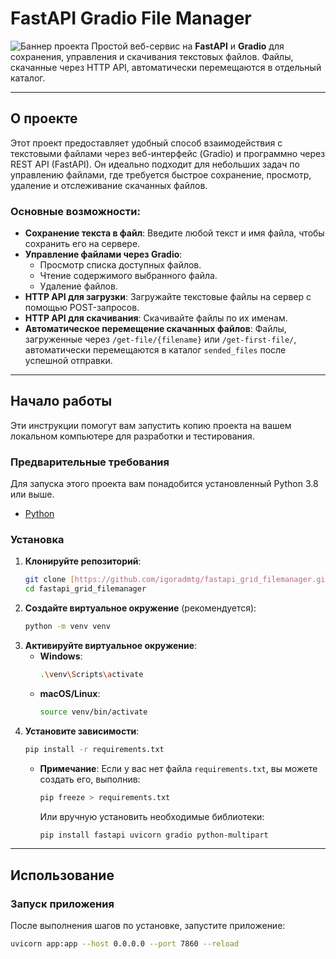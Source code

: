 # FastAPI Gradio File Manager

![Баннер проекта](https://via.placeholder.com/1200x400?text=FastAPI+Gradio+File+Manager) 
Простой веб-сервис на **FastAPI** и **Gradio** для сохранения, управления и скачивания текстовых файлов. Файлы, скачанные через HTTP API, автоматически перемещаются в отдельный каталог.

---

## О проекте

Этот проект предоставляет удобный способ взаимодействия с текстовыми файлами через веб-интерфейс (Gradio) и программно через REST API (FastAPI). Он идеально подходит для небольших задач по управлению файлами, где требуется быстрое сохранение, просмотр, удаление и отслеживание скачанных файлов.

### Основные возможности:

* **Сохранение текста в файл**: Введите любой текст и имя файла, чтобы сохранить его на сервере.
* **Управление файлами через Gradio**:
    * Просмотр списка доступных файлов.
    * Чтение содержимого выбранного файла.
    * Удаление файлов.
* **HTTP API для загрузки**: Загружайте текстовые файлы на сервер с помощью POST-запросов.
* **HTTP API для скачивания**: Скачивайте файлы по их именам.
* **Автоматическое перемещение скачанных файлов**: Файлы, загруженные через `/get-file/{filename}` или `/get-first-file/`, автоматически перемещаются в каталог `sended_files` после успешной отправки.

---

## Начало работы

Эти инструкции помогут вам запустить копию проекта на вашем локальном компьютере для разработки и тестирования.

### Предварительные требования

Для запуска этого проекта вам понадобится установленный Python 3.8 или выше.

* [Python](https://www.python.org/downloads/)

### Установка

1.  **Клонируйте репозиторий**:
    ```bash
    git clone [https://github.com/igoradmtg/fastapi_grid_filemanager.git](https://github.com/igoradmtg/fastapi_grid_filemanager.git)
    cd fastapi_grid_filemanager
    ```
2.  **Создайте виртуальное окружение** (рекомендуется):
    ```bash
    python -m venv venv
    ```
3.  **Активируйте виртуальное окружение**:
    * **Windows**:
        ```bash
        .\venv\Scripts\activate
        ```
    * **macOS/Linux**:
        ```bash
        source venv/bin/activate
        ```
4.  **Установите зависимости**:
    ```bash
    pip install -r requirements.txt
    ```
    * **Примечание**: Если у вас нет файла `requirements.txt`, вы можете создать его, выполнив:
        ```bash
        pip freeze > requirements.txt
        ```
        Или вручную установить необходимые библиотеки:
        ```bash
        pip install fastapi uvicorn gradio python-multipart
        ```

---

## Использование

### Запуск приложения

После выполнения шагов по установке, запустите приложение:

```bash
uvicorn app:app --host 0.0.0.0 --port 7860 --reload

